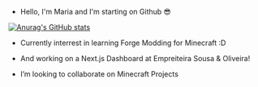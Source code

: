 - Hello, I'm Maria and I'm starting on Github 😎

[![Anurag's GitHub stats](https://github-readme-stats.vercel.app/api?username=MariaSan-tos)](https://github.com/anuraghazra/github-readme-stats)

- Currently interrest in learning Forge Modding for Minecraft :D

- And working on a Next.js Dashboard at Empreiteira Sousa & Oliveira!

- I’m looking to collaborate on Minecraft Projects


